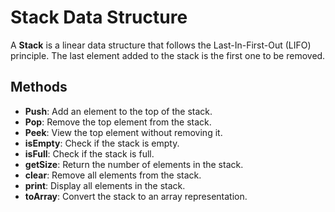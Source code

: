 # Stack Data Structure

A **Stack** is a linear data structure that follows the Last-In-First-Out (LIFO) principle. The last element added to the stack is the first one to be removed.

## Methods

- **Push**: Add an element to the top of the stack.
- **Pop**: Remove the top element from the stack.
- **Peek**: View the top element without removing it.
- **isEmpty**: Check if the stack is empty.
- **isFull**: Check if the stack is full.
- **getSize**: Return the number of elements in the stack.
- **clear**: Remove all elements from the stack.
- **print**: Display all elements in the stack.
- **toArray**: Convert the stack to an array representation.